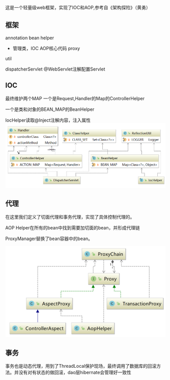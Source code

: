 这是一个轻量级web框架，实现了IOC和AOP,参考自《架构探险》（黄勇）
## 框架 
annotation
bean
helper
- 管理类，IOC AOP核心代码
proxy

util

dispatcherServlet
@WebServlet注解配置Servlet
## IOC
最终维护两个MAP
一个是Request,Handler的Map的ControllerHelper

一个是类和对象的BEAN_MAP的BeanHelper

IocHelper读取@Inject注解内容，注入属性
![avatar](https://github.com/hycPerson/Interview/blob/master/pics/Ioc.png)

## 代理
在这里我们定义了切面代理和事务代理，实现了具体控制代理的。

AOP Helper在所有的bean中找到需要加切面的bean，并形成代理链

ProxyManager替换了bean容器中的bean。

![avatar](https://github.com/hycPerson/Interview/blob/master/pics/%E4%BB%A3%E7%90%86%E4%B8%8E%E4%BA%8B%E5%8A%A1.png)
## 事务
事务也是动态代理，用到了ThreadLocal保护现场，最终调用了数据库的回滚方法。并没有对有状态的做回滚，dao层hibernate会管理好一致性
